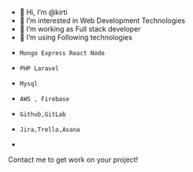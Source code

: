 - 👋 Hi, I’m @kirti
- 👀 I’m interested in Web Development Technologies
- 🌱 I’m working as Full stack developer
- 💞️ I’m using  Following technologies 
-     Mongo Express React Node
-     PHP Laravel
-     Mysql
-     AWS , Firebase
-     Github,GitLab
-     Jira,Trello,Asana
-     
Contact me to get work on your project!
<!---
kirti-web/kirti-web is a ✨ special ✨ repository because its `README.md` (this file) appears on your GitHub profile.
You can click the Preview link to take a look at your changes.
--->
